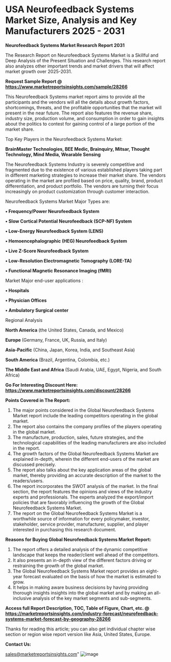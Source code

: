 # USA Neurofeedback Systems Market Size, Analysis and Key Manufacturers 2025 - 2031

<strong>Neurofeedback Systems Market Research Report 2031</strong>

The Research Report on Neurofeedback Systems Market is a Skillful and Deep Analysis of the Present Situation and Challenges. This research report also analyzes other important trends and market drivers that will affect market growth over 2025-2031.

<strong>Request Sample Report @ <a href=https://www.marketreportsinsights.com/sample/28266>https://www.marketreportsinsights.com/sample/28266</a></strong>

This Neurofeedback Systems market report aims to provide all the participants and the vendors will all the details about growth factors, shortcomings, threats, and the profitable opportunities that the market will present in the near future. The report also features the revenue share, industry size, production volume, and consumption in order to gain insights about the politics to contest for gaining control of a large portion of the market share.

Top Key Players in the Neurofeedback Systems Market:

<strong>BrainMaster Technologies, BEE Medic, Brainquiry, Mitsar, Thought Technology, Mind Media, Wearable Sensing</strong>

The Neurofeedback Systems Industry is severely competitive and fragmented due to the existence of various established players taking part in different marketing strategies to increase their market share. The vendors operating in the market are profiled based on price, quality, brand, product differentiation, and product portfolio. The vendors are turning their focus increasingly on product customization through customer interaction.

Neurofeedback Systems Market Major Types are:

<strong>• Frequency/Power Neurofeedback System

• Slow Cortical Potential Neurofeedback (SCP-NF) System

• Low-Energy Neurofeedback System (LENS)

• Hemoencephalographic (HEG) Neurofeedback System

• Live Z-Score Neurofeedback System

• Low-Resolution Electromagnetic Tomography (LORE-TA)

• Functional Magnetic Resonance Imaging (fMRI)</strong>

Market Major end-user applications :

<strong>• Hospitals

• Physician Offices

• Ambulatory Surgical center</strong>

Regional Analysis

</u><strong><b>North America</b></strong> (the United States, Canada, and Mexico)

<strong><b>Europe </b></strong>(Germany, France, UK, Russia, and Italy)

<strong><b>Asia-Pacific</b></strong> (China, Japan, Korea, India, and Southeast Asia)

<strong><b>South America</b></strong> (Brazil, Argentina, Colombia, etc.)

<strong><b>The Middle East and Africa</b></strong> (Saudi Arabia, UAE, Egypt, Nigeria, and South Africa)

<strong>Go For Interesting Discount Here: <a href=https://www.marketreportsinsights.com/discount/28266>https://www.marketreportsinsights.com/discount/28266</a></strong>

<strong>Points Covered in The Report:</strong>
<ol>
  <li>The major points considered in the Global Neurofeedback Systems Market report include the leading competitors operating in the global market.</li>
  <li>The report also contains the company profiles of the players operating in the global market.</li>
  <li>The manufacture, production, sales, future strategies, and the technological capabilities of the leading manufacturers are also included in the report.</li>
  <li>The growth factors of the Global Neurofeedback Systems Market are explained in-depth, wherein the different end-users of the market are discussed precisely.</li>
  <li>The report also talks about the key application areas of the global market, thereby providing an accurate description of the market to the readers/users.</li>
  <li>The report incorporates the SWOT analysis of the market. In the final section, the report features the opinions and views of the industry experts and professionals. The experts analyzed the export/import policies that are favorably influencing the growth of the Global Neurofeedback Systems Market.</li>
  <li>The report on the Global Neurofeedback Systems Market is a worthwhile source of information for every policymaker, investor, stakeholder, service provider, manufacturer, supplier, and player interested in purchasing this research document.</li>
</ol>
<strong>Reasons for Buying Global Neurofeedback Systems Market Report:</strong>

<ol>
  <li>The report offers a detailed analysis of the dynamic competitive landscape that keeps the reader/client well ahead of the competitors.</li>
  <li>It also presents an in-depth view of the different factors driving or restraining the growth of the global market.</li>
  <li>The Global Neurofeedback Systems Market report provides an eight-year forecast evaluated on the basis of how the market is estimated to grow.</li>
  <li>It helps in making aware business decisions by having providing thorough insights insights into the global market and by making an all-inclusive analysis of the key market segments and sub-segments.</li>
</ol>
<strong>Access full Report Description, TOC, Table of Figure, Chart, etc. @ <a href=https://marketreportsinsights.com/industry-forecast/neurofeedback-systems-market-forecast-by-geography-28266>https://marketreportsinsights.com/industry-forecast/neurofeedback-systems-market-forecast-by-geography-28266</a></strong>


Thanks for reading this article; you can also get individual chapter wise section or region wise report version like Asia, United States, Europe.

<strong>Contact Us:</strong>

sales@marketreportsinsights.com"
![image](https://github.com/user-attachments/assets/909f1e2f-21e0-4001-9656-c699187b1764)
